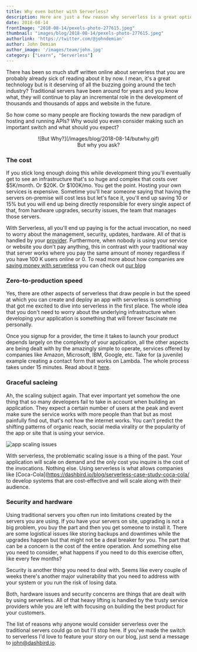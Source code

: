 ```yaml
---
title: Why even bother with Serverless? 
description: Here are just a few reason why serverless is a great option for you
date: 2018-08-14
frontImage: "2018-08-14/pexels-photo-277615.jpeg"
thumbnail: "images/blog/2018-08-14/pexels-photo-277615.jpeg"
authorlink: 'https://twitter.com/@johndemian'
author: John Demian
author_image: '/images/team/john.jpg'
category: ["Learn", "Serverless"]
---
```


There has been so much stuff written online about serverless that you are probably already sick of reading about it by now. I mean, it's a great technology but is it deserving of all the buzzing going around the tech industry? Traditional servers have been around for years and you know what, they will continue to play an incremental role in the development of thousands and thousands of apps and website in the future.

So how come so many people are flocking towards the new paradigm of hosting and running APIs? Why would you even consider making such an important switch and what should you expect?
<center>
![But Why?](/images/blog/2018-08-14/butwhy.gif)</center>

<center>But why you ask?</center>

<h3>The cost</h3>
If you stick long enough doing this while development thing you'll eventually get to see an infrastructure that's so huge and complex that costs over $5K/month. Or $20K. Or $100K/mo. You get the point. Hosting your own services is expensive. Sometime you'll hear someone saying that having the servers on-premise will cost less but let's face it, you'll end up saving 10 or 15% but you will end up being directly responsible for every single aspect of that, from hardware upgrades, security issues, the team that manages those servers. 

With Serverless, all you'll end up paying is for the actual invocation, no need to worry about the management, security, updates, hardware. All of that is handled by your [provider](https://dashbird.io/blog/top-function-as-a-service-faas-providers/). Furthermore, when nobody is using your service or website you don't pay anything, this in contrast with your traditional way that server works where you pay the same amount of money regardless if you have 100 K users online or 0. To read more about how companies are [saving money with serverless](https://dashbird.io/blog/serverless-case-study-coca-cola/) you can check out [our blog](https://dashbird.io/blog/saving-money-switching-serverless/)

<h3>Zero-to-production speed</h3>
Yes, there are other aspects of serverless that draw people in but the speed at which you can create and deploy an app with serverless is something that got me excited to dive into serverless in the first place. The whole idea that you don't need to worry about the underlying infrastructure when developing your application is something that will forever fascinate me personally.

Once you signup for a provider, the time it takes to launch your product depends largely on the complexity of your application, all the other aspects are being dealt with by the amazingly simple to operate, services offered by companies like Amazon, Microsoft, IBM, Google, etc. Take for (a juvenile) example creating a contact form that works on Lambda. The whole process takes under 15 minutes. Read about it [here](https://dev.to/adnanrahic/building-a-serverless-contact-form-with-aws-lambda-and-aws-ses-4jm0).

<h3>Graceful sacleing</h3>
Ah, the scaling subject again. That ever important yet somehow the one thing that so many developers fail to take in account when building an application. They expect a certain number of users at the peak and event make sure the service works with more people than that but as most painfully find out, that's not how the internet works. You can't predict the shifting patterns of organic reach, social media virality or the popularity of the app or site that is using your service. 

![app scaling issues](/images/blog/2018-08-14/user-expectation.jpg)

With serverless, the problematic scaling issue is a thing of the past. Your application will scale on demand and the only cost you inquire is the cost of the invocations. Nothing else. Using serverless is what allows companies like [Coca-Cola](https://dashbird.io/blog/serverless-case-study-coca-cola/ to develop systems that are cost-effective and will scale along with their audience.

<h3>Security and hardware</h3>
Using traditional servers you often run into limitations created by the servers you are using. If you have your servers on site, upgrading is not a big problem, you buy the part and then you get someone to install it. There are some logistical issues like storing backups and downtimes while the upgrades happen but that might not be a deal breaker for you. The part that can be a concern is the cost of the entire operation. And something else you need to consider, what happens if you need to do this exercise often, like every few months?

Security is another thing you need to deal with. Seems like every couple of weeks there's another major vulnerability that you need to address with your system or you run the risk of losing data.

Both, hardware issues and security concerns are things that are dealt with by using serverless. All of that heavy lifting is handled by the trusty service providers while you are left with focusing on building the best product for your customers. 

The list of reasons why anyone would consider serverless over the traditional servers could go on but I'll stop here. If you've made the switch to serverless I'd love to feature your story on our blog, just send a message to john@dashbird.io.